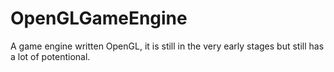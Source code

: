 # OpenGLGameEngine
A game engine written OpenGL, it is still in the very early stages but still has a lot of potentional.
